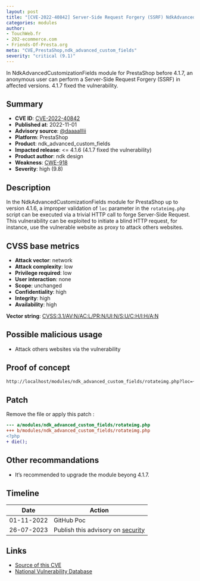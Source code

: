 ```yaml
---
layout: post
title: "[CVE-2022-40842] Server-Side Request Forgery (SSRF) NdkAdvancedCustomizationFields from ndk design a module for PrestaShop"
categories: modules
author:
- TouchWeb.fr
- 202-ecommerce.com
- Friends-Of-Presta.org
meta: "CVE,PrestaShop,ndk_advanced_custom_fields"
severity: "critical (9.1)"
---
```


In NdkAdvancedCustomizationFields module for PrestaShop before 4.1.7, an anonymous user can perform a Server-Side Request Forgery (SSRF) in affected versions. 4.1.7 fixed the vulnerability.

## Summary

* **CVE ID**: [CVE-2022-40842](https://cve.mitre.org/cgi-bin/cvename.cgi?name=CVE-2022-40842)
* **Published at**: 2022-11-01
* **Advisory source**: [@daaaalllii](https://github.com/daaaalllii/cve-s/blob/main/CVE-2022-40839/poc.txt)
* **Platform**: PrestaShop
* **Product**: ndk_advanced_custom_fields
* **Impacted release**: <= 4.1.6 (4.1.7 fixed the vulnerability)
* **Product author**: ndk design
* **Weakness**: [CWE-918](https://cwe.mitre.org/data/definitions/918.html)
* **Severity**: high (9.8)

## Description

In the NdkAdvancedCustomizationFields module for PrestaShop up to version 4.1.6, a improper validation of `loc` parameter in the `rotateimg.php` script can be executed via a trivial HTTP call to forge Server-Side Request. This vulnerability can be exploited to initiate a blind HTTP request, for instance, use the vulnerable website as proxy to attack others websites.


## CVSS base metrics

* **Attack vector**: network
* **Attack complexity**: low
* **Privilege required**: low
* **User interaction**: none
* **Scope**: unchanged
* **Confidentiality**: high
* **Integrity**: high
* **Availability**: high

**Vector string**: [CVSS:3.1/AV:N/AC:L/PR:N/UI:N/S:U/C:H/I:H/A:N](https://nvd.nist.gov/vuln-metrics/cvss/v3-calculator?vector=AV:N/AC:L/PR:N/UI:N/S:U/C:H/I:H/A:N)

## Possible malicious usage

* Attack others websites via the vulnerability


## Proof of concept


```bash
http://localhost/modules/ndk_advanced_custom_fields/rotateimg.php?loc={{inject here}&rot=90&top=1000&left=1000&width=1000&height=1000&imgwidth=1000
```

## Patch

Remove the file or apply this patch :

```diff
--- a/modules/ndk_advanced_custom_fields/rotateimg.php
+++ b/modules/ndk_advanced_custom_fields/rotateimg.php
<?php
+ die();
```


## Other recommandations

* It’s recommended to upgrade the module beyong 4.1.7.


## Timeline

| Date | Action |
|--|--|
| 01-11-2022 | GitHub Poc |
| 26-07-2023 | Publish this advisory on [security](https://security.friendsofpresta.org/) |

## Links

* [Source of this CVE](https://github.com/daaaalllii/cve-s/blob/main/CVE-2022-40842/poc.txt)
* [National Vulnerability Database](https://cve.mitre.org/cgi-bin/cvename.cgi?name=CVE-2022-40842)

